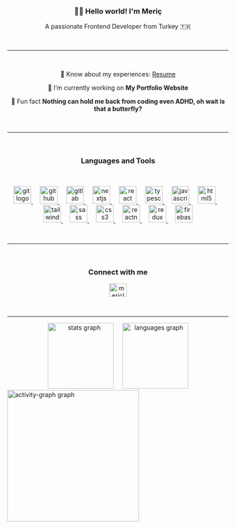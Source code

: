 <h3 align="center">🖖🏽 Hello world! I'm Meriç</h3>
<p align="center">A passionate Frontend Developer from Turkey 🇹🇷</p>
<br>

---

<br>

<div align="center">

🧾 Know about my experiences: [Resume](https://drive.google.com/file/d/1LGo8_CeJG1c3onfmAzcRwoUFJKuRwOkz/view?usp=share_link)

📂 I’m currently working on **My Portfolio Website**

🤫 Fun fact **Nothing can hold me back from coding even ADHD, oh wait is that a butterfly?**

</div>

<br>

---

<br>

<h3 align="center" width="100%">Languages and Tools</h3>

<br>

<p align="center">
  <a href="https://git-scm.com/" target="_blank" rel="noreferrer">
     <img src="https://cdn.jsdelivr.net/gh/devicons/devicon/icons/git/git-original.svg" height="40" alt="git logo"  />
  </a>
<img width="12" />
<a href="https://github.com" target="_blank" rel="noreferrer">
 <img src="https://skillicons.dev/icons?i=github" height="40" alt="github logo"  />
</a>
 
 <img width="12" />
 <a href="https://about.gitlab.com" target="_blank" rel="noreferrer">
 <img src="https://cdn.jsdelivr.net/gh/devicons/devicon/icons/gitlab/gitlab-original.svg" height="40" alt="gitlab logo"  />
</a>
 <img width="12" />
  <a href="https://nextjs.org/" target="_blank" rel="noreferrer">
    <img src="https://cdn.jsdelivr.net/gh/devicons/devicon/icons/nextjs/nextjs-original.svg" height="40" alt="nextjs logo"  />
  </a>
  <img width="12" />
  <a href="https://reactjs.org/" target="_blank" rel="noreferrer">
    <img src="https://cdn.jsdelivr.net/gh/devicons/devicon/icons/react/react-original.svg" height="40" alt="react logo"  />
  </a>
  <img width="12" />
  <a href="https://www.typescriptlang.org/" target="_blank" rel="noreferrer">
    <img src="https://cdn.jsdelivr.net/gh/devicons/devicon/icons/typescript/typescript-original.svg" height="40" alt="typescript logo"  />
  </a>
  <img width="12" />
  <a href="https://developer.mozilla.org/en-US/docs/Web/JavaScript" target="_blank" rel="noreferrer">
    <img src="https://cdn.jsdelivr.net/gh/devicons/devicon/icons/javascript/javascript-original.svg" height="40" alt="javascript logo"  />
  </a>
  <img width="12" />
  <a href="https://www.w3.org/html/" target="_blank" rel="noreferrer">
    <img src="https://cdn.jsdelivr.net/gh/devicons/devicon/icons/html5/html5-original.svg" height="40" alt="html5 logo"  />
  </a>
  <img width="12" />
  <a href="https://tailwindcss.com/" target="_blank" rel="noreferrer">
    <img src="https://cdn.simpleicons.org/tailwindcss/06B6D4" height="40" alt="tailwindcss logo"  />
  </a>
  <img width="12" />
  <a href="https://sass-lang.com" target="_blank" rel="noreferrer">
    <img src="https://cdn.jsdelivr.net/gh/devicons/devicon/icons/sass/sass-original.svg" height="40" alt="sass logo"  />
  </a>
  <img width="12" />
  <a href="https://www.w3schools.com/css/" target="_blank" rel="noreferrer">
    <img src="https://cdn.jsdelivr.net/gh/devicons/devicon/icons/css3/css3-original.svg" height="40" alt="css3 logo"  />
  </a>
  <img width="12" />
  <a href="https://reactnative.dev/" target="_blank" rel="noreferrer">
    <img src="https://reactnative.dev/img/header_logo.svg" alt="reactnative" width="40" height="40"/>
  </a>
  <img width="12" />
  <a href="https://redux.js.org" target="_blank" rel="noreferrer">
    <img src="https://cdn.jsdelivr.net/gh/devicons/devicon/icons/redux/redux-original.svg" height="40" alt="redux logo"  />
  </a>
  <img width="12" />
  <a href="https://firebase.google.com/" target="_blank" rel="noreferrer">
   <img src="https://cdn.jsdelivr.net/gh/devicons/devicon/icons/firebase/firebase-plain.svg" height="40" alt="firebase logo"  />
  </a>
</p>

<br>

---

<br>

<h3 align="center">Connect with me</h3>
<p align="center">
<a href="https://linkedin.com/in/mericlomlu" target="blank"><img align="center" src="https://raw.githubusercontent.com/maurodesouza/profile-readme-generator/master/src/assets/icons/social/linkedin/default.svg" alt="mericlomlu" height="30" width="40" /></a>
</p>

<br>

---

<div align="center">
  <img src="https://github-readme-stats.vercel.app/api?username=mericlomlu&hide_title=false&hide_rank=false&show_icons=true&include_all_commits=true&count_private=true&disable_animations=false&theme=dracula&locale=en&hide_border=false&order=1" height="150" alt="stats graph"  />
  <img width="12" />
  <img src="https://github-readme-stats.vercel.app/api/top-langs?username=mericlomlu&locale=en&hide_title=false&layout=compact&card_width=320&langs_count=5&theme=dracula&hide_border=false&order=2" height="150" alt="languages graph"  />
  <br>
</div>
  <img src="https://github-readme-activity-graph.vercel.app/graph?username=mericlomlu&radius=16&theme=react&area=true&order=5" height="300" alt="activity-graph graph"  />

<br>
